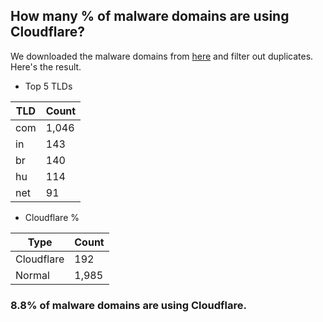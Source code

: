 ## How many % of malware domains are using Cloudflare?


We downloaded the malware domains from [here](https://urlhaus.abuse.ch) and filter out duplicates.
Here's the result.


[//]: # (start replacement)


- Top 5 TLDs

| TLD | Count |
| --- | --- |
| com | 1,046 |
| in | 143 |
| br | 140 |
| hu | 114 |
| net | 91 |


- Cloudflare %

| Type | Count |
| --- | --- |
| Cloudflare | 192 |
| Normal | 1,985 |


### 8.8% of malware domains are using Cloudflare.